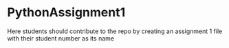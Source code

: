 # PythonAssignment1
Here students should contribute to the repo by creating an assignment 1 file with their student number as its name
